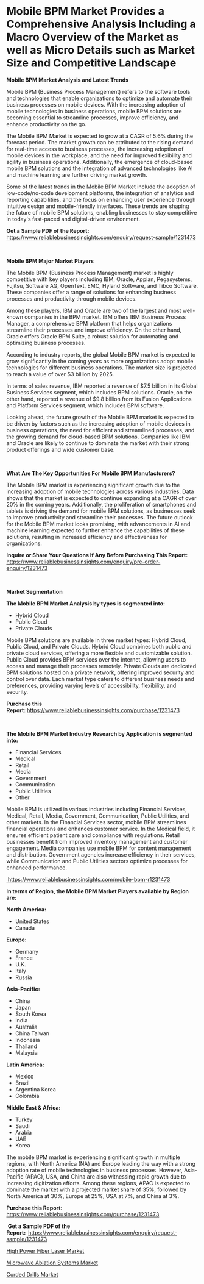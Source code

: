 <p><h1>Mobile BPM Market Provides a Comprehensive Analysis Including a Macro Overview of the Market as well as Micro Details such as Market Size and Competitive Landscape</h1></p><p><strong>Mobile BPM Market Analysis and Latest Trends</strong></p>
<p><p>Mobile BPM (Business Process Management) refers to the software tools and technologies that enable organizations to optimize and automate their business processes on mobile devices. With the increasing adoption of mobile technologies in business operations, mobile BPM solutions are becoming essential to streamline processes, improve efficiency, and enhance productivity on the go.</p><p>The Mobile BPM Market is expected to grow at a CAGR of 5.6% during the forecast period. The market growth can be attributed to the rising demand for real-time access to business processes, the increasing adoption of mobile devices in the workplace, and the need for improved flexibility and agility in business operations. Additionally, the emergence of cloud-based mobile BPM solutions and the integration of advanced technologies like AI and machine learning are further driving market growth.</p><p>Some of the latest trends in the Mobile BPM Market include the adoption of low-code/no-code development platforms, the integration of analytics and reporting capabilities, and the focus on enhancing user experience through intuitive design and mobile-friendly interfaces. These trends are shaping the future of mobile BPM solutions, enabling businesses to stay competitive in today's fast-paced and digital-driven environment.</p></p>
<p><strong>Get a Sample PDF of the Report:&nbsp;</strong> <a href="https://www.reliablebusinessinsights.com/enquiry/request-sample/1231473">https://www.reliablebusinessinsights.com/enquiry/request-sample/1231473</a></p>
<p>&nbsp;</p>
<p><strong>Mobile BPM Major Market Players</strong></p>
<p><p>The Mobile BPM (Business Process Management) market is highly competitive with key players including IBM, Oracle, Appian, Pegasystems, Fujitsu, Software AG, OpenText, EMC, Hyland Software, and Tibco Software. These companies offer a range of solutions for enhancing business processes and productivity through mobile devices.</p><p>Among these players, IBM and Oracle are two of the largest and most well-known companies in the BPM market. IBM offers IBM Business Process Manager, a comprehensive BPM platform that helps organizations streamline their processes and improve efficiency. On the other hand, Oracle offers Oracle BPM Suite, a robust solution for automating and optimizing business processes.</p><p>According to industry reports, the global Mobile BPM market is expected to grow significantly in the coming years as more organizations adopt mobile technologies for different business operations. The market size is projected to reach a value of over $3 billion by 2025.</p><p>In terms of sales revenue, IBM reported a revenue of $7.5 billion in its Global Business Services segment, which includes BPM solutions. Oracle, on the other hand, reported a revenue of $9.8 billion from its Fusion Applications and Platform Services segment, which includes BPM software.</p><p>Looking ahead, the future growth of the Mobile BPM market is expected to be driven by factors such as the increasing adoption of mobile devices in business operations, the need for efficient and streamlined processes, and the growing demand for cloud-based BPM solutions. Companies like IBM and Oracle are likely to continue to dominate the market with their strong product offerings and wide customer base.</p></p>
<p>&nbsp;</p>
<p><strong>What Are The Key Opportunities For Mobile BPM Manufacturers?</strong></p>
<p><p>The Mobile BPM market is experiencing significant growth due to the increasing adoption of mobile technologies across various industries. Data shows that the market is expected to continue expanding at a CAGR of over 20% in the coming years. Additionally, the proliferation of smartphones and tablets is driving the demand for mobile BPM solutions, as businesses seek to improve productivity and streamline their processes. The future outlook for the Mobile BPM market looks promising, with advancements in AI and machine learning expected to further enhance the capabilities of these solutions, resulting in increased efficiency and effectiveness for organizations.</p></p>
<p><strong>Inquire or Share Your Questions If Any Before Purchasing This Report:</strong> <a href="https://www.reliablebusinessinsights.com/enquiry/pre-order-enquiry/1231473">https://www.reliablebusinessinsights.com/enquiry/pre-order-enquiry/1231473</a></p>
<p>&nbsp;</p>
<p><strong>Market Segmentation</strong></p>
<p><strong>The Mobile BPM Market Analysis by types is segmented into:</strong></p>
<p><ul><li>Hybrid Cloud</li><li>Public Cloud</li><li>Private Clouds</li></ul></p>
<p><p>Mobile BPM solutions are available in three market types: Hybrid Cloud, Public Cloud, and Private Clouds. Hybrid Cloud combines both public and private cloud services, offering a more flexible and customizable solution. Public Cloud provides BPM services over the internet, allowing users to access and manage their processes remotely. Private Clouds are dedicated BPM solutions hosted on a private network, offering improved security and control over data. Each market type caters to different business needs and preferences, providing varying levels of accessibility, flexibility, and security.</p></p>
<p><strong>Purchase this Report:&nbsp;</strong><a href="https://www.reliablebusinessinsights.com/purchase/1231473">https://www.reliablebusinessinsights.com/purchase/1231473</a></p>
<p>&nbsp;</p>
<p><strong>The Mobile BPM Market Industry Research by Application is segmented into:</strong></p>
<p><ul><li>Financial Services</li><li>Medical</li><li>Retail</li><li>Media</li><li>Government</li><li>Communication</li><li>Public Utilities</li><li>Other</li></ul></p>
<p><p>Mobile BPM is utilized in various industries including Financial Services, Medical, Retail, Media, Government, Communication, Public Utilities, and other markets. In the Financial Services sector, mobile BPM streamlines financial operations and enhances customer service. In the Medical field, it ensures efficient patient care and compliance with regulations. Retail businesses benefit from improved inventory management and customer engagement. Media companies use mobile BPM for content management and distribution. Government agencies increase efficiency in their services, while Communication and Public Utilities sectors optimize processes for enhanced performance.</p></p>
<p><a href="https://www.reliablebusinessinsights.com/mobile-bpm-r1231473">&nbsp;https://www.reliablebusinessinsights.com/mobile-bpm-r1231473</a></p>
<p><strong>In terms of Region, the Mobile BPM Market Players available by Region are:</strong></p>
<p>
    <p> <strong> North America: </strong>
        <ul>
            <li>United States</li>
            <li>Canada</li>
        </ul>
        </p> 
    <p> <strong> Europe: </strong>
        <ul>
            <li>Germany</li>
            <li>France</li>
            <li>U.K.</li>
            <li>Italy</li>
            <li>Russia</li>
        </ul>
        </p> 
    <p> <strong> Asia-Pacific: </strong>
        <ul>
            <li>China</li>
            <li>Japan</li>
            <li>South Korea</li>
            <li>India</li>
            <li>Australia</li>
            <li>China Taiwan</li>
            <li>Indonesia</li>
            <li>Thailand</li>
            <li>Malaysia</li>
        </ul>
        </p> 
    <p> <strong> Latin America: </strong>
        <ul>
            <li>Mexico</li>
            <li>Brazil</li>
            <li>Argentina Korea</li>
            <li>Colombia</li>
        </ul>
        </p> 
    <p> <strong> Middle East & Africa: </strong>
        <ul>
            <li>Turkey</li>
            <li>Saudi</li>
            <li>Arabia</li>
            <li>UAE</li>
            <li>Korea</li>
        </ul>
    </p>
    </p>
<p><p>The mobile BPM market is experiencing significant growth in multiple regions, with North America (NA) and Europe leading the way with a strong adoption rate of mobile technologies in business processes. However, Asia-Pacific (APAC), USA, and China are also witnessing rapid growth due to increasing digitization efforts. Among these regions, APAC is expected to dominate the market with a projected market share of 35%, followed by North America at 30%, Europe at 25%, USA at 7%, and China at 3%.</p></p>
<p><strong>Purchase this Report: </strong><a href="https://www.reliablebusinessinsights.com/purchase/1231473">https://www.reliablebusinessinsights.com/purchase/1231473</a></p>
<p>&nbsp;<strong>Get a Sample PDF of the Report:&nbsp;&nbsp;</strong><a href="https://www.reliablebusinessinsights.com/enquiry/request-sample/1231473">https://www.reliablebusinessinsights.com/enquiry/request-sample/1231473</a></p>
<p><strong></strong></p>
<p><p><a href="https://github.com/faniayasa/Market-Research-Report-List-1/blob/main/high-power-fiber-laser-market.md">High Power Fiber Laser Market</a></p><p><a href="https://view.publitas.com/reportprime-1/global-microwave-ablation-systems-market-analysis-trends-forecasts-and-growth-opportunities-2024-2031-in-101-pages-report/">Microwave Ablation Systems Market</a></p><p><a href="https://github.com/whpnbwim9/Market-Research-Report-List-1/blob/main/corded-drills-market.md">Corded Drills Market</a></p></p>